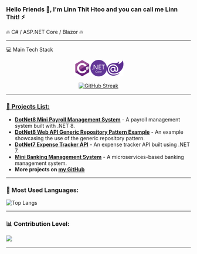 ### Hello Friends 🤟, I'm Linn Thit Htoo and you can call me Linn Thit! ⚡

🔥 C# / ASP.NET Core / Blazor 🔥

<hr />

💻 Main Tech Stack

<div style="display:flex; justify-content: center;">
    <img src="https://github.com/devicons/devicon/blob/master/icons/csharp/csharp-original.svg" width="45"/>
    <img src="https://github.com/devicons/devicon/blob/master/icons/dotnetcore/dotnetcore-original.svg" width="45"/>
    <img src="https://github.com/devicons/devicon/blob/master/icons/blazor/blazor-original.svg" width="45"/>
</div>

<br />

<div style="display: flex; justify-content: center; align-items: center; max-width: 1000px; margin: 0 auto; gap: 20px;">
    <a href="https://git.io/streak-stats">
        <img src="https://streak-stats.demolab.com/?user=Linn-Thit-Htoo&theme=dark" alt="GitHub Streak" style="width: 42%; />
    </a>
    <img src="https://github-readme-stats.vercel.app/api?username=Linn-Thit-Htoo&show_icons=true&theme=radical" style="width: 40%" alt="Linn Thit's GitHub stats" />
</div>

<hr />

### 🚀 Projects List:
- **[DotNet8 Mini Payroll Management System](https://github.com/Linn-Thit-Htoo/mini-payroll-management-system)** - A payroll management system built with .NET 8.
- **[DotNet8 Web API Generic Repository Pattern Example](https://github.com/Linn-Thit-Htoo/webapi-generic-repository-pattern-example)** - An example showcasing the use of the generic repository pattern.
- **[DotNet7 Expense Tracker API](https://github.com/Linn-Thit-Htoo/expense-tracker-api)** - An expense tracker API built using .NET 7.
- **[Mini Banking Management System](https://github.com/Linn-Thit-Htoo/banking-management-system)** - A microservices-based banking management system.
- **More projects on [my GitHub](https://github.com/Linn-Thit-Htoo?tab=repositories)**

<hr />

### 🌟 Most Used Languages:
![Top Langs](https://github-readme-stats.vercel.app/api/top-langs/?username=Linn-Thit-Htoo&layout=compact&theme=radical)

<hr />

### 📊 Contribution Level:
<a href="https://github.com/Linn-Thit-Htoo">
    <img src="https://github-profile-summary-cards.vercel.app/api/cards/profile-details?username=Linn-Thit-Htoo&theme=radical" />
</a>

<hr />
